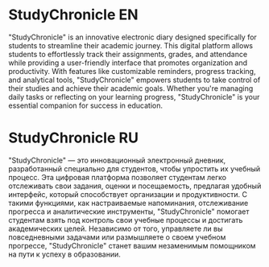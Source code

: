 # StudyChronicle EN

"StudyChronicle" is an innovative electronic diary designed specifically for students to streamline their academic journey. This digital platform allows students to effortlessly track their assignments, grades, and attendance while providing a user-friendly interface that promotes organization and productivity. With features like customizable reminders, progress tracking, and analytical tools, "StudyChronicle" empowers students to take control of their studies and achieve their academic goals. Whether you're managing daily tasks or reflecting on your learning progress, "StudyChronicle" is your essential companion for success in education.

# StudyChronicle RU

"StudyChronicle" — это инновационный электронный дневник, разработанный специально для студентов, чтобы упростить их учебный процесс. Эта цифровая платформа позволяет студентам легко отслеживать свои задания, оценки и посещаемость, предлагая удобный интерфейс, который способствует организации и продуктивности. С такими функциями, как настраиваемые напоминания, отслеживание прогресса и аналитические инструменты, "StudyChronicle" помогает студентам взять под контроль свои учебные процессы и достигать академических целей. Независимо от того, управляете ли вы повседневными задачами или размышляете о своем учебном прогрессе, "StudyChronicle" станет вашим незаменимым помощником на пути к успеху в образовании.

